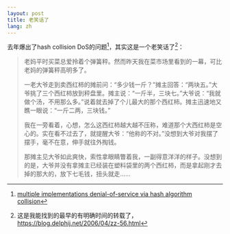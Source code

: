 ```yaml
---
layout: post
title: 老笑话了
lang: zh
---
```



去年爆出了hash collision DoS的问题[^hash-collision-dos]，其实这是一个老笑话了[^an-old-joke]：

> 老妈平时买菜总爱拎着个弹簧秤。然而昨天我在菜市场里看到的一幕，可比老妈的弹簧秤高明多了。
>
> 一老大爷走到卖西红柿的摊前问：“多少钱一斤？”摊主回答：“两块五。”大爷挑了三个西红柿放到秤盘里。摊主说：“一斤半，三块七。”大爷说：“我就做个汤，不用那么多。”说着就去掉了个儿最大的那个西红柿。摊主迅速地又瞧一眼说：“一斤二两，三块钱。”
>
> 我在一旁看着，心想，怎么这西红柿越大越不压称，难道那个大西红柿是空心的。实在看不过去了，就提醒大爷：“他称的不对。”没想到大爷对我摆了摆手，毫不在意，伸手就往外掏钱。
>
> 那摊主见大爷如此爽快，索性拿眼睛瞥着我，一副得意洋洋的样子。没想到的是，大爷并没有拿摊主已经装在塑料袋里的两个西红柿，而是拿起刚才去掉的那大的，放下七毛钱，扭头就走……


[^hash-collision-dos]: [multiple implementations denial-of-service via hash algorithm collision](http://www.ocert.org/advisories/ocert-2011-003.html)
[^an-old-joke]: 这是我能找到的最早的有明确时间的转载了，<https://blog.delphij.net/2006/04/zz-56.html>

